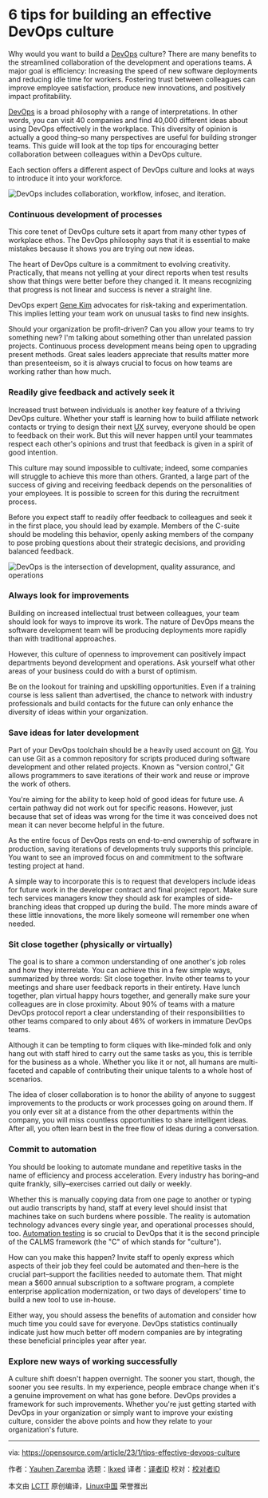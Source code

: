 [#]: subject: "6 tips for building an effective DevOps culture"
[#]: via: "https://opensource.com/article/23/1/tips-effective-devops-culture"
[#]: author: "Yauhen Zaremba https://opensource.com/users/yauhen-zaremba"
[#]: collector: "lkxed"
[#]: translator: " "
[#]: reviewer: " "
[#]: publisher: " "
[#]: url: " "

6 tips for building an effective DevOps culture
======

Why would you want to build a [DevOps][1] culture? There are many benefits to the streamlined collaboration of the development and operations teams. A major goal is efficiency: Increasing the speed of new software deployments and reducing idle time for workers. Fostering trust between colleagues can improve employee satisfaction, produce new innovations, and positively impact profitability.

[DevOps][2] is a broad philosophy with a range of interpretations. In other words, you can visit 40 companies and find 40,000 different ideas about using DevOps effectively in the workplace. This diversity of opinion is actually a good thing–so many perspectives are useful for building stronger teams. This guide will look at the top tips for encouraging better collaboration between colleagues within a DevOps culture.

Each section offers a different aspect of DevOps culture and looks at ways to introduce it into your workforce.

![DevOps includes collaboration, workflow, infosec, and iteration.][3]

### Continuous development of processes

This core tenet of DevOps culture sets it apart from many other types of workplace ethos. The DevOps philosophy says that it is essential to make mistakes because it shows you are trying out new ideas.

The heart of DevOps culture is a commitment to evolving creativity. Practically, that means not yelling at your direct reports when test results show that things were better before they changed it. It means recognizing that progress is not linear and success is never a straight line.

DevOps expert [Gene Kim][4] advocates for risk-taking and experimentation. This implies letting your team work on unusual tasks to find new insights.

Should your organization be profit-driven? Can you allow your teams to try something new? I'm talking about something other than unrelated passion projects. Continuous process development means being open to upgrading present methods. Great sales leaders appreciate that results matter more than presenteeism, so it is always crucial to focus on how teams are working rather than how much.

### Readily give feedback and actively seek it

Increased trust between individuals is another key feature of a thriving DevOps culture. Whether your staff is learning how to build affiliate network contacts or trying to design their next [UX][5] survey, everyone should be open to feedback on their work. But this will never happen until your teammates respect each other's opinions and trust that feedback is given in a spirit of good intention.

This culture may sound impossible to cultivate; indeed, some companies will struggle to achieve this more than others. Granted, a large part of the success of giving and receiving feedback depends on the personalities of your employees. It is possible to screen for this during the recruitment process.

Before you expect staff to readily offer feedback to colleagues and seek it in the first place, you should lead by example. Members of the C-suite should be modeling this behavior, openly asking members of the company to pose probing questions about their strategic decisions, and providing balanced feedback.

![DevOps is the intersection of development, quality assurance, and operations][6]

### Always look for improvements

Building on increased intellectual trust between colleagues, your team should look for ways to improve its work. The nature of DevOps means the software development team will be producing deployments more rapidly than with traditional approaches.

However, this culture of openness to improvement can positively impact departments beyond development and operations. Ask yourself what other areas of your business could do with a burst of optimism.

Be on the lookout for training and upskilling opportunities. Even if a training course is less salient than advertised, the chance to network with industry professionals and build contacts for the future can only enhance the diversity of ideas within your organization.

### Save ideas for later development

Part of your DevOps toolchain should be a heavily used account on [Git][7]. You can use Git as a common repository for scripts produced during software development and other related projects. Known as "version control," Git allows programmers to save iterations of their work and reuse or improve the work of others.

You're aiming for the ability to keep hold of good ideas for future use. A certain pathway did not work out for specific reasons. However, just because that set of ideas was wrong for the time it was conceived does not mean it can never become helpful in the future.

As the entire focus of DevOps rests on end-to-end ownership of software in production, saving iterations of developments truly supports this principle. You want to see an improved focus on and commitment to the software testing project at hand.

A simple way to incorporate this is to request that developers include ideas for future work in the developer contract and final project report. Make sure tech services managers know they should ask for examples of side-branching ideas that cropped up during the build. The more minds aware of these little innovations, the more likely someone will remember one when needed.

### Sit close together (physically or virtually)

The goal is to share a common understanding of one another's job roles and how they interrelate. You can achieve this in a few simple ways, summarized by three words: Sit close together. Invite other teams to your meetings and share user feedback reports in their entirety. Have lunch together, plan virtual happy hours together, and generally make sure your colleagues are in close proximity. About 90% of teams with a mature DevOps protocol report a clear understanding of their responsibilities to other teams compared to only about 46% of workers in immature DevOps teams.

Although it can be tempting to form cliques with like-minded folk and only hang out with staff hired to carry out the same tasks as you, this is terrible for the business as a whole. Whether you like it or not, all humans are multi-faceted and capable of contributing their unique talents to a whole host of scenarios.

The idea of closer collaboration is to honor the ability of anyone to suggest improvements to the products or work processes going on around them. If you only ever sit at a distance from the other departments within the company, you will miss countless opportunities to share intelligent ideas. After all, you often learn best in the free flow of ideas during a conversation.

### Commit to automation

You should be looking to automate mundane and repetitive tasks in the name of efficiency and process acceleration. Every industry has boring–and quite frankly, silly–exercises carried out daily or weekly.

Whether this is manually copying data from one page to another or typing out audio transcripts by hand, staff at every level should insist that machines take on such burdens where possible. The reality is automation technology advances every single year, and operational processes should, too. [Automation testing][8] is so crucial to DevOps that it is the second principle of the CALMS framework (the "C" of which stands for "culture").

How can you make this happen? Invite staff to openly express which aspects of their job they feel could be automated and then–here is the crucial part–support the facilities needed to automate them. That might mean a $600 annual subscription to a software program, a complete enterprise application modernization, or two days of developers' time to build a new tool to use in-house.

Either way, you should assess the benefits of automation and consider how much time you could save for everyone. DevOps statistics continually indicate just how much better off modern companies are by integrating these beneficial principles year after year.

### Explore new ways of working successfully

A culture shift doesn't happen overnight. The sooner you start, though, the sooner you see results. In my experience, people embrace change when it's a genuine improvement on what has gone before. DevOps provides a framework for such improvements. Whether you're just getting started with DevOps in your organization or simply want to improve your existing culture, consider the above points and how they relate to your organization's future.

--------------------------------------------------------------------------------

via: https://opensource.com/article/23/1/tips-effective-devops-culture

作者：[Yauhen Zaremba][a]
选题：[lkxed][b]
译者：[译者ID](https://github.com/译者ID)
校对：[校对者ID](https://github.com/校对者ID)

本文由 [LCTT](https://github.com/LCTT/TranslateProject) 原创编译，[Linux中国](https://linux.cn/) 荣誉推出

[a]: https://opensource.com/users/yauhen-zaremba
[b]: https://github.com/lkxed
[1]: https://opensource.com/resources/devops
[2]: https://opensource.com/article/22/2/devops-documentation-maturity
[3]: https://opensource.com/sites/default/files/2022-12/devop.png
[4]: https://enterprisersproject.com/user/gene-kim
[5]: https://opensource.com/article/22/7/awesome-ux-cli-application
[6]: https://opensource.com/sites/default/files/2022-12/devop-venn.png
[7]: https://opensource.com/article/22/11/git-concepts
[8]: https://opensource.com/article/20/7/open-source-test-automation-frameworks
